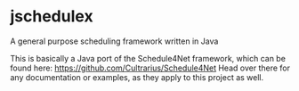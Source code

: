# jschedulex
A general purpose scheduling framework written in Java

This is basically a Java port of the Schedule4Net framework, which can be found here: https://github.com/Cultrarius/Schedule4Net
Head over there for any documentation or examples, as they apply to this project as well.

